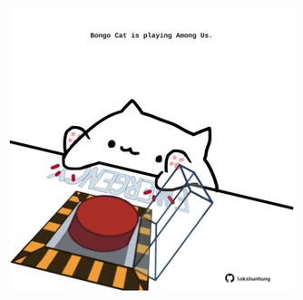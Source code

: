 <!-- built at 28/09/2025, 11:00:34 UTC -->
<p align="center">
  <img width="500" height="500" src="./ReadmeImage.svg">
</p>
